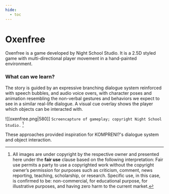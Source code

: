 ```yaml
---
hide:
  - toc
---
```


# Oxenfree

Oxenfree is a game developed by Night School Studio.  It is a 2.5D styled game with multi-directional player movement in a hand-painted environment.

### What can we learn?

The story is guided by an expressive branching dialogue system reinforced with speech bubbles, and audio voice overs, with character poses and animation resembling the non-verbal gestures and behaviors we expect to see in a similar real-life dialogue.  A visual cue overlay shows the player which objects can be interacted with.  

![[oxenfree.png|580]]
`Screencapture of gameplay; copyright Night School Studio.` [^1]

These approaches provided inspiration for KOMPRENI?'s dialogue system and object interaction.

[^1]: All images are under copyright by the respective owner and presented here under the **fair use** clause based on the following interpretation: Fair use permits a party to use a copyrighted work without the copyright owner’s permission for purposes such as criticism, comment, news reporting, teaching, scholarship, or research. Specific use, in this case, is confirmed to be: non-commercial, for educational purpose, for illustrative purposes, and having zero harm to the current market.
